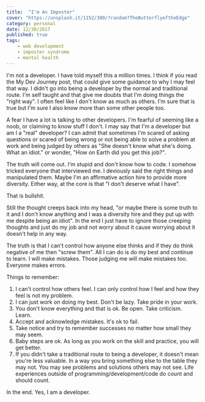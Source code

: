 ```yaml
---
title:  "I'm An Imposter"
cover: "https://unsplash.it/1152/300/?random?TheButterflyoftheEdge"
category: personal
date: 12/30/2017
published: true
tags:
    - web development
    - imposter syndrome
    - mental health
---
```


I'm not a developer. I have told myself this a million times. I think if you read the My Dev Journey post, that could give some guidance to why I may feel that way. I didn't go into being a developer by the normal and traditional route. I'm self taught and that give me doubts that I'm doing things the "right way". I often feel like I don't know as much as others. I'm sure that is true but I'm sure I also know more than some other people too.

A fear I have a lot is talking to other developers. I'm fearful of seeming like a noob, or claiming to know stuff I don't. I may say that I'm a developer but am I a "real" developer? I can admit that sometimes I'm scared of asking questions or scared of being wrong or not being able to solve a problem at work and being judged by others as "She doesn't know what she's doing. What an idiot." or wonder, "How on Earth did you get this job?". 

The truth will come out. I'm stupid and don't know how to code. I somehow tricked everyone that interviewed me. I deviously said the right things and manipulated them. Maybe I'm an affirmative action hire to provide more diversity. Either way, at the core is that "I don't deserve what I have".

That is bullshit. 

Still the thought creeps back into my head, "or maybe there is some truth to it and I don't know anything and I was a diversity hire and they put up with me despite being an idiot". In the end I just have to ignore those creeping thoughts and just do my job and not worry about it cause worrying about it doesn't help in any way.

The truth is that I can't control how anyone else thinks and if they do think negative of me then "screw them". All I can do is do my best and continue to learn. I will make mistakes. Those judging me will make mistakes too. Everyone makes errors.

Things to remember:

1. I can't control how others feel. I can only control how I feel and how they feel is not my problem.
2. I can just work on doing my best. Don't be lazy. Take pride in your work.
3. You don't know everything and that is ok. Be open. Take criticism. Learn.
4. Accept and acknowledge mistakes. It's ok to fail.
5. Take notice and try to remember successes no matter how small they may seem.
6. Baby steps are ok. As long as you work on the skill and practice, you will get better.
7. If you didn't take a traditional route to being a developer, it doesn't mean you're less valuable. In a way you bring something else to the table they may not. You may see problems and solutions others may not see. Life experiences outside of programming/development/code do count and should count.

In the end. Yes, I am a developer.